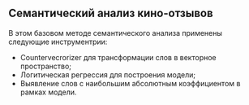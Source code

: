 ## Семантический анализ кино-отзывов

В этом базовом методе семантического анализа применены следующие инструментрии:
- Countervecrorizer для трансформации слов в векторное пространство;
- Логитическая регрессия для построения модели;
- Выявление слов с наибольшим абсолютным коэффициентом в рамках модели. 
